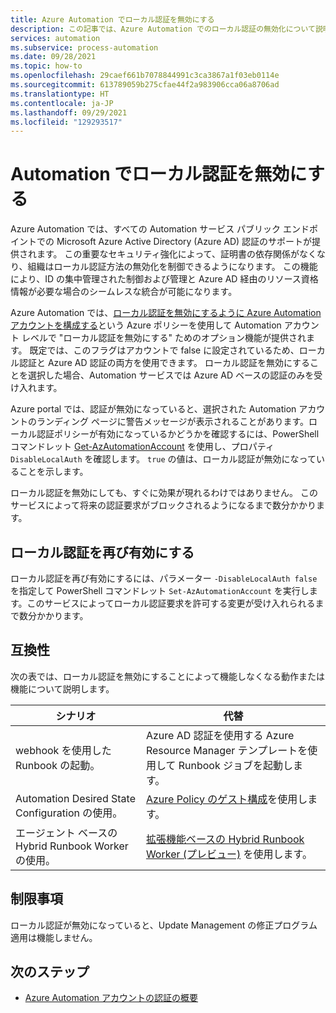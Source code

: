 ```yaml
---
title: Azure Automation でローカル認証を無効にする
description: この記事では、Azure Automation でのローカル認証の無効化について説明します。
services: automation
ms.subservice: process-automation
ms.date: 09/28/2021
ms.topic: how-to
ms.openlocfilehash: 29caef661b7078844991c3ca3867a1f03eb0114e
ms.sourcegitcommit: 613789059b275cfae44f2a983906cca06a8706ad
ms.translationtype: HT
ms.contentlocale: ja-JP
ms.lasthandoff: 09/29/2021
ms.locfileid: "129293517"
---
```

# <a name="disable-local-authentication-in-automation"></a>Automation でローカル認証を無効にする

Azure Automation では、すべての Automation サービス パブリック エンドポイントでの Microsoft Azure Active Directory (Azure AD) 認証のサポートが提供されます。 この重要なセキュリティ強化によって、証明書の依存関係がなくなり、組織はローカル認証方法の無効化を制御できるようになります。 この機能により、ID の集中管理された制御および管理と Azure AD 経由のリソース資格情報が必要な場合のシームレスな統合が可能になります。

Azure Automation では、[ローカル認証を無効にするように Azure Automation アカウントを構成する](../automation/policy-reference.md#azure-automation)という Azure ポリシーを使用して Automation アカウント レベルで "ローカル認証を無効にする" ためのオプション機能が提供されます。 既定では、このフラグはアカウントで false に設定されているため、ローカル認証と Azure AD 認証の両方を使用できます。 ローカル認証を無効にすることを選択した場合、Automation サービスでは Azure AD ベースの認証のみを受け入れます。

Azure portal では、認証が無効になっていると、選択された Automation アカウントのランディング ページに警告メッセージが表示されることがあります。ローカル認証ポリシーが有効になっているかどうかを確認するには、PowerShell コマンドレット [Get-AzAutomationAccount](/powershell/module/az.automation/get-azautomationaccount) を使用し、プロパティ `DisableLocalAuth` を確認します。 `true` の値は、ローカル認証が無効になっていることを示します。

ローカル認証を無効にしても、すぐに効果が現れるわけではありません。 このサービスによって将来の認証要求がブロックされるようになるまで数分かかります。
 
## <a name="re-enable-local-authentication"></a>ローカル認証を再び有効にする

ローカル認証を再び有効にするには、パラメーター `-DisableLocalAuth false` を指定して PowerShell コマンドレット `Set-AzAutomationAccount` を実行します。このサービスによってローカル認証要求を許可する変更が受け入れられるまで数分かかります。 

## <a name="compatibility"></a>互換性

次の表では、ローカル認証を無効にすることによって機能しなくなる動作または機能について説明します。

|シナリオ | 代替 |
|---|---|
|webhook を使用した Runbook の起動。 | Azure AD 認証を使用する Azure Resource Manager テンプレートを使用して Runbook ジョブを起動します。 |
|Automation Desired State Configuration の使用。| [Azure Policy のゲスト構成](/governance/policy/concepts/guest-configuration)を使用します。  |
|エージェント ベースの Hybrid Runbook Worker の使用。| [拡張機能ベースの Hybrid Runbook Worker (プレビュー)](./extension-based-hybrid-runbook-worker-install.md) を使用します。|

## <a name="limitations"></a>制限事項

ローカル認証が無効になっていると、Update Management の修正プログラム適用は機能しません。


## <a name="next-steps"></a>次のステップ
- [Azure Automation アカウントの認証の概要](./automation-security-overview.md)